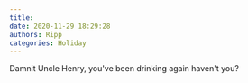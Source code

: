 ```yaml
---
title: 
date: 2020-11-29 18:29:28
authors: Ripp
categories: Holiday
---
```


 Damnit Uncle Henry, you've been drinking again haven't you?